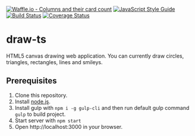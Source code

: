 [![Waffle.io - Columns and their card count](https://badge.waffle.io/danielHPeters/draw-ts.svg?columns=all)](https://waffle.io/danielHPeters/draw-ts) [![JavaScript Style Guide](https://img.shields.io/badge/code_style-standard-brightgreen.svg)](https://standardjs.com) [![Build Status](https://travis-ci.org/danielHPeters/draw-ts.svg?branch=master)](https://travis-ci.org/danielHPeters/draw-ts) [![Coverage Status](https://coveralls.io/repos/github/danielHPeters/draw-ts/badge.svg?branch=master)](https://coveralls.io/github/danielHPeters/draw-ts?branch=master)

# draw-ts
HTML5 canvas drawing web application.
You can currently draw circles, triangles, rectangles, lines and smileys.

## Prerequisites
1. Clone this repository.
1. Install [node.js](https://nodejs.org).
2. Install gulp with `npm i -g gulp-cli` and then run default gulp command `gulp` to build project.
3. Start server with `npm start`
4. Open http://localhost:3000 in your browser.